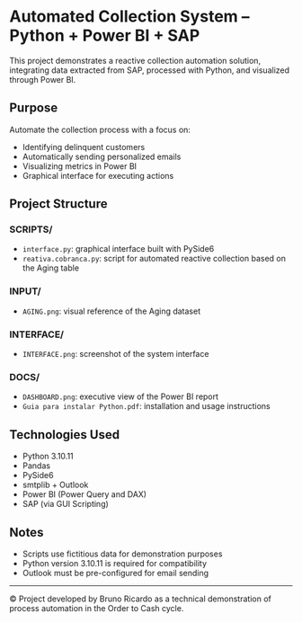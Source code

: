 # Automated Collection System – Python + Power BI + SAP

This project demonstrates a reactive collection automation solution, integrating data extracted from SAP, processed with Python, and visualized through Power BI.

## Purpose

Automate the collection process with a focus on:
- Identifying delinquent customers
- Automatically sending personalized emails
- Visualizing metrics in Power BI
- Graphical interface for executing actions

## Project Structure

### SCRIPTS/
- `interface.py`: graphical interface built with PySide6
- `reativa.cobranca.py`: script for automated reactive collection based on the Aging table

### INPUT/
- `AGING.png`: visual reference of the Aging dataset

### INTERFACE/
- `INTERFACE.png`: screenshot of the system interface

### DOCS/
- `DASHBOARD.png`: executive view of the Power BI report
- `Guia para instalar Python.pdf`: installation and usage instructions

## Technologies Used

- Python 3.10.11  
- Pandas  
- PySide6  
- smtplib + Outlook  
- Power BI (Power Query and DAX)  
- SAP (via GUI Scripting)

## Notes

- Scripts use fictitious data for demonstration purposes  
- Python version 3.10.11 is required for compatibility  
- Outlook must be pre-configured for email sending

---

© Project developed by Bruno Ricardo as a technical demonstration of process automation in the Order to Cash cycle.